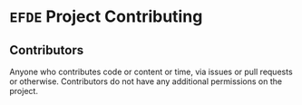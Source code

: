 # `EFDE` Project Contributing

## Contributors

Anyone who contributes code or content or time, via issues or pull requests or otherwise. Contributors do not have any additional permissions on the project.
